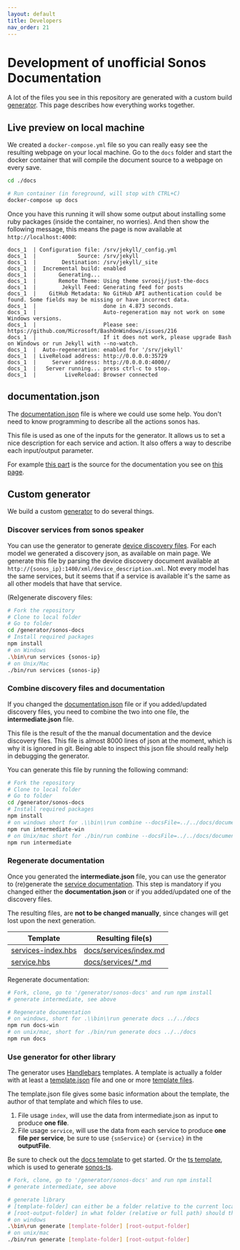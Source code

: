 ```yaml
---
layout: default
title: Developers
nav_order: 21
---
```


# Development of unofficial Sonos Documentation

A lot of the files you see in this repository are generated with a custom build [generator](https://github.com/svrooij/sonos-api-docs/tree/main/generator/sonos-docs).
This page describes how everything works together.

## Live preview on local machine

We created a `docker-compose.yml` file so you can really easy see the resulting webpage on your local machine. Go to the `docs` folder and start the docker container that will compile the document source to a webpage on every save.

```bash
cd ./docs

# Run container (in foreground, will stop with CTRL+C)
docker-compose up docs
```

Once you have this running it will show some output about installing some ruby packages (inside the container, no worries). And then show the following message, this means the page is now available at `http://localhost:4000`:

```text
docs_1  | Configuration file: /srv/jekyll/_config.yml
docs_1  |             Source: /srv/jekyll
docs_1  |        Destination: /srv/jekyll/_site
docs_1  |  Incremental build: enabled
docs_1  |       Generating...
docs_1  |       Remote Theme: Using theme svrooij/just-the-docs
docs_1  |        Jekyll Feed: Generating feed for posts
docs_1  |    GitHub Metadata: No GitHub API authentication could be found. Some fields may be missing or have incorrect data.
docs_1  |                     done in 4.873 seconds.
docs_1  |                     Auto-regeneration may not work on some Windows versions.
docs_1  |                     Please see: https://github.com/Microsoft/BashOnWindows/issues/216
docs_1  |                     If it does not work, please upgrade Bash on Windows or run Jekyll with --no-watch.
docs_1  |  Auto-regeneration: enabled for '/srv/jekyll'
docs_1  | LiveReload address: http://0.0.0.0:35729
docs_1  |     Server address: http://0.0.0.0:4000//
docs_1  |   Server running... press ctrl-c to stop.
docs_1  |         LiveReload: Browser connected
```

## documentation.json

The [documentation.json](https://github.com/svrooij/sonos-api-docs/blob/main/docs/documentation.json) file is where we could use some help. You don't need to know programming to describe all the actions sonos has.

This file is used as one of the inputs for the generator.
It allows us to set a nice description for each service and action. It also offers a way to describe each input/output parameter.

For example [this part](https://github.com/svrooij/sonos-api-docs/blob/25aad3a3a25c029514669869705597df03c2b5d2/docs/documentation.json#L6-L37) is the source for the documentation you see on [this page](/services/alarm-clock.html).

## Custom generator

We build a custom [generator](https://github.com/svrooij/sonos-api-docs/tree/main/generator/sonos-docs) to do several things.

### Discover services from sonos speaker

You can use the generator to generate [device discovery files](/#device-discovery-files). For each model we generated a discovery json, as available on main page. We generate this file by parsing the device discovery document available at `http://{sonos_ip}:1400/xml/device_description.xml`. Not every model has the same services, but it seems that if a service is available it's the same as all other models that have that service.

(Re)generate discovery files:

```bash
# Fork the repository
# Clone to local folder
# Go to folder
cd /generator/sonos-docs
# Install required packages
npm install
# on Windows
.\bin\run services {sonos-ip}
# on Unix/Mac
./bin/run services {sonos-ip}
```

### Combine discovery files and documentation

If you changed the [documentation.json](#documentation.json) file or if you added/updated discovery files, you need to combine the two into one file, the **intermediate.json** file.

This file is the result of the the manual documentation and the device discovery files. This file is almost 8000 lines of json at the moment, which is why it is ignored in git.
Being able to inspect this json file should really help in debugging the generator.

You can generate this file by running the following command:

```bash
# Fork the repository
# Clone to local folder
# Go to folder
cd /generator/sonos-docs
# Install required packages
npm install
# on windows short for .\\bin\\run combine --docsFile=../../docs/documentation.json --folder=data
npm run intermediate-win
# on Unix/mac short for ./bin/run combine --docsFile=../../docs/documentation.json --folder=data
npm run intermediate
```

### Regenerate documentation

Once you generated the **intermediate.json** file, you can use the generator to (re)generate the [service documentation](/services). This step is mandatory if you changed either the **documentation.json** or if you added/updated one of the discovery files. 

The resulting files, are **not to be changed manually**, since changes will get lost upon the next generation.

| Template | Resulting file(s) |
|-----------|------------------|
| [services-index.hbs](https://github.com/svrooij/sonos-api-docs/blob/main/generator/sonos-docs/templates/docs/services-index.hbs)| [docs/services/index.md](https://github.com/svrooij/sonos-api-docs/blob/main/docs/services/index.md) |
| [service.hbs](https://github.com/svrooij/sonos-api-docs/blob/main/generator/sonos-docs/templates/docs/service.hbs) | [docs/services/*.md](https://github.com/svrooij/sonos-api-docs/tree/main/docs/services) |

Regenerate documentation:

```bash
# Fork, clone, go to '/generator/sonos-docs' and run npm install
# generate intermediate, see above

# Regenerate documentation
# on windows, short for .\\bin\\run generate docs ../../docs
npm run docs-win
# on unix/mac, short for ./bin/run generate docs ../../docs
npm run docs
```

### Use generator for other library

The generator uses [Handlebars](https://handlebarsjs.com/) templates. A template is actually a folder with at least a [template.json](https://github.com/svrooij/sonos-api-docs/blob/main/generator/sonos-docs/templates/docs/template.json) file and one or more [template files](https://github.com/svrooij/sonos-api-docs/blob/main/generator/sonos-docs/templates/docs/services-index.hbs).

The template.json file gives some basic information about the template, the author of that template and which files to use.

1. File usage `index`, will use the data from intermediate.json as input to produce **one file**.
2. File usage `service`, will use the data from each service to produce **one file per service**, be sure to use `{snService}` or `{service}` in the **outputFile**.

Be sure to check out the [docs template](https://github.com/svrooij/sonos-api-docs/tree/main/generator/sonos-docs/templates/docs) to get started. Or the [ts template](https://github.com/svrooij/sonos-api-docs/tree/main/generator/sonos-docs/templates/ts), which is used to generate [sonos-ts](https://svrooij.io/node-sonos-ts/).


```bash
# Fork, clone, go to '/generator/sonos-docs' and run npm install
# generate intermediate, see above

# generate library
# [template-folder] can either be a folder relative to the current location, a full path to a template folder or the name of the folder inside the generator folder.
# [root-output-folder] in what folder (relative or full path) should the resulting files be placed. 
# on windows
.\bin\run generate [template-folder] [root-output-folder]
# on unix/mac
./bin/run generate [template-folder] [root-output-folder]
```
